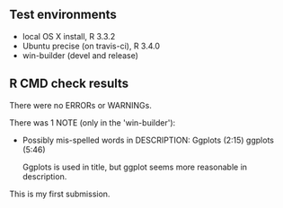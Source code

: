 ## Test environments
* local OS X install, R 3.3.2
* Ubuntu precise (on travis-ci), R 3.4.0
* win-builder (devel and release)

## R CMD check results
There were no ERRORs or WARNINGs. 

There was 1 NOTE (only in the 'win-builder'):

* Possibly mis-spelled words in DESCRIPTION:
  Ggplots (2:15)
  ggplots (5:46)

  Ggplots is used in title, but ggplot seems more reasonable in description.

This is my first submission.
